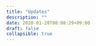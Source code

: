 ```yaml
---
title: "Updates"
description: ""
date: 2020-01-28T00:08:29+09:00
draft: false
collapsible: true
---
```


